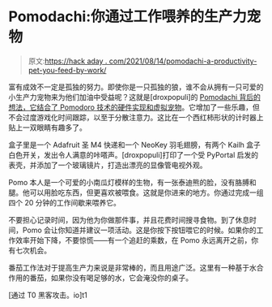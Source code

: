 # Pomodachi:你通过工作喂养的生产力宠物

> 原文:[https://hack aday . com/2021/08/14/pomodachi-a-productivity-pet-you-feed-by-work/](https://hackaday.com/2021/08/14/pomodachi-a-productivity-pet-you-feed-by-working/)

富有成效不一定是孤独的努力。即使你是一只孤独的狼，谁不会从拥有一只可爱的小生产力宠物来为他们加油中受益呢？这就是[droxpopuli]的 [Pomodachi 背后的想法，它结合了 Pomodoro 技术的硬件实现和虚拟宠物](https://github.com/droxpopuli/pomodachi)。它增加了一些乐趣，但不会过度游戏化时间跟踪，以至于分散注意力。这比在一个西红柿形状的计时器上贴上一双眼睛有趣多了。

盒子里是一个 Adafruit 圣 M4 快递和一个 NeoKey 羽毛翅膀，有两个 Kailh 盒子白色开关，发出令人满意的咔嗒声。[droxpopuli]打印了一个受 PyPortal 启发的表壳，并添加了一个玻璃镜片，打造出漂亮的显像管电视外观。

Pomo 本人是一个可爱的小南瓜灯模样的生物，有一张泰迪熊的脸，没有胳膊和腿。他可以用脸吃东西，但更喜欢被喂食。这就是你进来的地方。你通过完成一组四个 20 分钟的工作间歇来喂养它。

不要担心记录时间，因为他为你做那件事，并且花费时间搜寻食物。到了休息时间，Pomo 会让你知道并建议一项活动。这是你按下按钮喂它的时候。如果你的工作效率开始下降，不要惊慌——有一个追赶的乘数，在 Pomo 永远离开之前，你有七次机会。

番茄工作法对于提高生产力来说是非常棒的，而且用途广泛。这里有一种基于水合作用的番茄，如果你没有喝足够的水，它会淹没你的桌子。

[通过 T0 黑客攻击。io]t1